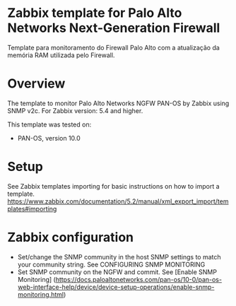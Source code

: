 # Zabbix template for Palo Alto Networks Next-Generation Firewall
Template para monitoramento do Firewall Palo Alto com a atualização da memória RAM utilizada pelo Firewall.

# Overview
The template to monitor Palo Alto Networks NGFW PAN-OS by Zabbix using SNMP v2c. For Zabbix version: 5.4 and higher.

This template was tested on:
- PAN-OS, version 10.0

# Setup
See Zabbix templates importing for basic instructions on how to import a template.
https://www.zabbix.com/documentation/5.2/manual/xml_export_import/templates#importing

# Zabbix configuration

- Set/change the SNMP community in the host SNMP settings to match your community string. See CONFIGURING SNMP MONITORING
- Set SNMP community on the NGFW and commit. See [Enable SNMP Monitoring] (https://docs.paloaltonetworks.com/pan-os/10-0/pan-os-web-interface-help/device/device-setup-operations/enable-snmp-monitoring.html)
